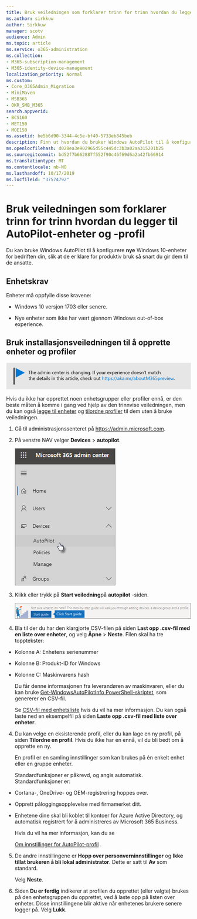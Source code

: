 ```yaml
---
title: Bruk veiledningen som forklarer trinn for trinn hvordan du legger til AutoPilot-enheter og -profil
ms.author: sirkkuw
author: Sirkkuw
manager: scotv
audience: Admin
ms.topic: article
ms.service: o365-administration
ms.collection:
- M365-subscription-management
- M365-identity-device-management
localization_priority: Normal
ms.custom:
- Core_O365Admin_Migration
- MiniMaven
- MSB365
- OKR_SMB_M365
search.appverid:
- BCS160
- MET150
- MOE150
ms.assetid: be5b6d90-3344-4c5e-bf40-5733eb845beb
description: Finn ut hvordan du bruker Windows AutoPilot til å konfigurere nye Windows 10-enheter for bedriften din.
ms.openlocfilehash: d028ea3e902965d55c445dc3b3a02aa315201b25
ms.sourcegitcommit: bd52f7b662887f552f90c46f69d6a2a42fb66914
ms.translationtype: MT
ms.contentlocale: nb-NO
ms.lasthandoff: 10/17/2019
ms.locfileid: "37574792"
---
```

# <a name="use-the-step-by-step-guide-to-add-autopilot-devices-and-profile"></a>Bruk veiledningen som forklarer trinn for trinn hvordan du legger til AutoPilot-enheter og -profil

Du kan bruke Windows AutoPilot til å konfigurere **nye** Windows 10-enheter for bedriften din, slik at de er klare for produktiv bruk så snart du gir dem til de ansatte.
  
## <a name="device-requirements"></a>Enhetskrav

Enheter må oppfylle disse kravene:
  
- Windows 10 versjon 1703 eller senere.
    
- Nye enheter som ikke har vært gjennom Windows out-of-box experience.
    
## <a name="use-the-setup-guide-to-create-devices-and-profiles"></a>Bruk installasjonsveiledningen til å opprette enheter og profiler

[![Label å fortelle deg at Administrasjonssenteret er i endring, og du kan finne mer informasjon på aka.ms/aboutM365preview.](media/m365admincenterchanging.png)](https://docs.microsoft.com/office365/admin/microsoft-365-admin-center-preview)

Hvis du ikke har opprettet noen enhetsgrupper eller profiler ennå, er den beste måten å komme i gang ved hjelp av den trinnvise veiledningen, men du kan også [legge til enheter](create-and-edit-autopilot-devices.md) og [tilordne profiler](create-and-edit-autopilot-profiles.md) til dem uten å bruke veiledningen. 
  
1. Gå til administrasjonssenteret på <a href="https://go.microsoft.com/fwlink/p/?linkid=837890" target="_blank">https://admin.microsoft.com</a>.

2. På venstre NAV velger **Devices** \> **autopilot**.

    ![I administrasjonssenteret velger du enheter og deretter AutoPilot.](media/AutoPilot.png)
  
2. Klikk eller trykk på **Start veiledning**på **autopilot** -siden.
    
    ![Click Start guide for step-by-step instructions for Autopilot.](media/31662655-d1e6-437d-87ea-c0dec5da56f7.png)
  
3. Bla til der du har den klargjorte CSV-filen på siden **Last opp .csv-fil med en liste over enheter**, og velg **Åpne** \> **Neste**. Filen skal ha tre topptekster:
    
  - Kolonne A: Enhetens serienummer
    
  - Kolonne B: Produkt-ID for Windows
    
  - Kolonne C: Maskinvarens hash
    
    Du får denne informasjonen fra leverandøren av maskinvaren, eller du kan bruke [Get-WindowsAutoPilotInfo PowerShell-skriptet](https://www.powershellgallery.com/packages/Get-WindowsAutoPilotInfo), som genererer en CSV-fil. 
    
    Se [CSV-fil med enhetsliste](https://support.office.com/article/932e3676-2491-49f0-9177-d893d2f5276e) hvis du vil ha mer informasjon. Du kan også laste ned en eksempelfil på siden **Laste opp .csv-fil med liste over enheter**. 
    
4. Du kan velge en eksisterende profil, eller du kan lage en ny profil, på siden **Tilordne en profil**. Hvis du ikke har en ennå, vil du bli bedt om å opprette en ny. 
    
    En profil er en samling innstillinger som kan brukes på én enkelt enhet eller en gruppe enheter.
    
    Standardfunksjoner er påkrevd, og angis automatisk. Standardfunksjoner er:
    
  - Cortana-, OneDrive- og OEM-registrering hoppes over.
    
  - Opprett påloggingsopplevelse med firmamerket ditt.
    
  - Enhetene dine skal bli koblet til kontoer for Azure Active Directory, og automatisk registrert for å administreres av Microsoft 365 Business.
    
    Hvis du vil ha mer informasjon, kan du se
    
    [Om innstillinger for AutoPilot-profil](autopilot-profile-settings.md) . 
    
5. De andre innstillingene er **Hopp over personverninnstillinger** og **Ikke tillat brukeren å bli lokal administrator**. Dette er satt til **Av** som standard. 
    
    Velg **Neste**.
    
6. Siden **Du er ferdig** indikerer at profilen du opprettet (eller valgte) brukes på den enhetsgruppen du opprettet, ved å laste opp på listen over enheter. Disse innstillingene blir aktive når enhetenes brukere senere logger på. Velg **Lukk**.
    